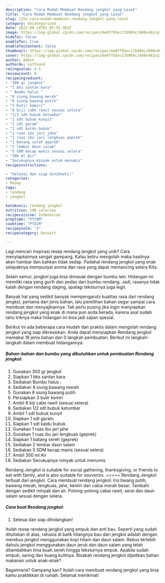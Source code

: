 ```yaml
---
description: "Cara Mudah Membuat Rendang jengkol yang Lezat"
title: "Cara Mudah Membuat Rendang jengkol yang Lezat"
slug: 1252-cara-mudah-membuat-rendang-jengkol-yang-lezat
category: Uncategorized
date: 2022-08-14T01:01:52.962Z
image: https://img-global.cpcdn.com/recipes/6e0ff95ec17b969c/680x482cq70/rendang-jengkol-foto-resep-utama.jpg
hideToc: false
enableToc: true
enableTocContent: false
thumbnail: https://img-global.cpcdn.com/recipes/6e0ff95ec17b969c/680x482cq70/rendang-jengkol-foto-resep-utama.jpg
cover: https://img-global.cpcdn.com/recipes/6e0ff95ec17b969c/680x482cq70/rendang-jengkol-foto-resep-utama.jpg
author: Admin
authorAv: notfound
ratingvalue: 4.5
reviewcount: 8
recipeingredient:
- "300 gr jengkol"
- "1 bks santan kara"
- " Bumbu halus "
- "8 siung bawang merah"
- "6 siung bawang putih"
- "3 butir kemiri"
- "8 biji cabe rawit sesuai selera"
- "1/2 sdt bubuk ketumbar"
- "1 sdt bubuk kunyit"
- "1 sdt garam"
- "1 sdt kaldu bubuk"
- "1 ruas ibu jari jahe"
- "1 ruas ibu jari lengkuas geprek"
- "1 batang sereh geprek"
- "2 lembar daun salam"
- "5 SDM kecap manis sesuai selera"
- "300 ml Air"
- "Secukupnya minyak untuk menumis"
recipeinstructions:

- "Selesai dan siap dinikmati!"
categories:
- Resep
tags:
- rendang
- jengkol

katakunci: rendang jengkol 
nutrition: 198 calories
recipecuisine: Indonesian
preptime: "PT29M"
cooktime: "PT41M"
recipeyield: "3"
recipecategory: Dessert

---
```





Lagi mencari inspirasi resep rendang jengkol yang unik? Cara menyiapkannya sangat gampang. Kalau keliru mengolah maka hasilnya akan hambar dan bahkan tidak sedap. Padahal rendang jengkol yang enak selayaknya mempunyai aroma dan rasa yang dapat memancing selera Kita.





Selain semur, jengkol juga bisa dimasak dengan bumbu lain. Hidangan ini memiliki rasa yang gurih dan pedas dari bumbu rendang. Jadi, rasanya tidak kalah dengan rendang daging, apalagi teksturnya juga legit.

Banyak hal yang sedikit banyak mempengaruhi kualitas rasa dari rendang jengkol, pertama dari jenis bahan, lalu pemilihan bahan segar sampai cara membuat dan menyajikannya. Tak perlu pusing jika ingin menyiapkan rendang jengkol yang enak di mana pun anda berada, karena asal sudah tahu triknya maka hidangan ini bisa jadi sajian spesial.






Berikut ini ada beberapa cara mudah dan praktis dalam mengolah rendang jengkol yang siap dikreasikan. Anda dapat menyiapkan Rendang jengkol memakai 18 jenis bahan dan 0 langkah pembuatan. Berikut ini langkah-langkah dalam membuat hidangannya.

<!--inarticleads1-->

##### Bahan-bahan dan bumbu yang dibutuhkan untuk pembuatan Rendang jengkol:

1. Gunakan 300 gr jengkol
1. Siapkan 1 bks santan kara
1. Sediakan  Bumbu halus :
1. Sediakan 8 siung bawang merah
1. Gunakan 6 siung bawang putih
1. Persiapkan 3 butir kemiri
1. Ambil 8 biji cabe rawit (sesuai selera)
1. Sediakan 1/2 sdt bubuk ketumbar
1. Ambil 1 sdt bubuk kunyit
1. Siapkan 1 sdt garam
1. Siapkan 1 sdt kaldu bubuk
1. Gunakan 1 ruas ibu jari jahe
1. Gunakan 1 ruas ibu jari lengkuas (geprek)
1. Siapkan 1 batang sereh (geprek)
1. Sediakan 2 lembar daun salam
1. Sediakan 5 SDM kecap manis (sesuai selera)
1. Ambil 300 ml Air
1. Sediakan Secukupnya minyak untuk menumis


Rendang Jengkol is suitable for social gathering, thanksgiving, or friends to eat with family, and is also suitable for souvenirs. ===== Rendang Jengkol terbuat dari jengkol. Cara membuat rendang jengkol: Iris bwang putih, bawang merah, lengkuas, jahe, kemiri dan cabai merah besar. Tambahi dengan sedikit minyak dan air. Potong-potong cabai rawit, serai dan daun salam sesuai dengan selera. 

<!--inarticleads2-->

##### Cara buat Rendang jengkol:


1. Selesai dan siap dihidangkan!

Itulah resep rendang jengkol yang empuk dan anti bau. Seperti yang sudah dituliskan di atas, rahasia di balik hilangnya bau dari jengkol adalah dengan merebus jengkol menggunakan kopi hitam dan daun salam. Rebus terlebih dahulu jengkol menggunakan daun jeruk dan daun salam yang telah ditambahkan lima buah sereh hingga teksturnya empuk. Apabila sudah empuk, saring dan buang kulitnya. Bisakah rendang jengkol dijadikan bahan makanan untuk anak-anak? 

Bagaimana? Gampang kan? Itulah cara membuat rendang jengkol yang bisa kamu praktikkan di rumah. Selamat menikmati
